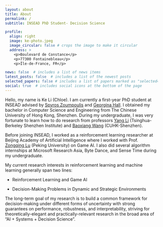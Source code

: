 ```yaml
---
layout: about
title: About
permalink: /
subtitle: INSEAD PhD Student- Decision Science

profile:
  align: right
  image: ke-photo.jpeg
  image_circular: false # crops the image to make it circular
  address: >
    <p>Boulevard de Constance</p>
    <p>77300 Fontainebleau</p>
    <p>Île-de-France, FR</p>

news: false  # includes a list of news items
latest_posts: false  # includes a list of the newest posts
selected_papers: false # includes a list of papers marked as "selected={true}"
social: true  # includes social icons at the bottom of the page
---
```


Hello, my name is Ke Li (Chloe). I am currently a first-year PhD student at INSEAD advised by [Spyros Zoumpoulis](https://www.insead.edu/faculty/spyros-zoumpoulis) and [Georgina Hall](https://sites.google.com/view/georgina-hall). I obtained my bachelor in Computer Science and Engineering from The Chinese University of Hong Kong, Shenzhen. During my undergraduate, I was very fortunate to learn how to do research from professors [Yang Li](http://yangli-feasibility.com/home/) (Tsinghua-Berkeley Shenzhen Institute) and [Baoxiang Wang](https://bxiangwang.github.io/) (CUHK-Shenzhen). 

Before joining INSEAD, I worked as a reinforcement learning researcher at Beijing Academy of Artificial Intelligence where I worked with Prof. [Zongqing Lu](https://z0ngqing.github.io/) (Peking University) on Game AI. I also did several algorithm internships at Microsoft Research Asia, Byte Dance, and Sense Time during my undergraduate.

My current research interests in reinforcement learning and machine learning generally span two lines:

- Reinforcement Learning and Game AI

- Decision-Making Problems in Dynamic and Strategic Environments

The long-term goal of my research is to build a common framework for decision-making under different forms of uncertainty with strong guarantees on performance, robustness, and interpretability, striving for theoretically-elegant and practically-relevant research in the broad area of “AI + Systems + Decision Science”.